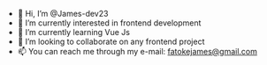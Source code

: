 - 👋 Hi, I’m @James-dev23
- 👀 I’m currently interested in frontend development
- 🌱 I’m currently  learning Vue Js
- 💞️ I’m looking to collaborate on any frontend  project
- 📫 You can reach me through my e-mail: fatokejames@gmail.com

<!---
James-dev23/James-dev23 is a ✨ special ✨ repository because its `README.md` (this file) appears on your GitHub profile.
You can click the Preview link to take a look at your changes.
--->
